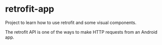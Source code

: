 # retrofit-app
 Project to learn how to use retrofit and some visual components.
 
The retrofit API is one of the ways to make HTTP requests from an Android app.
